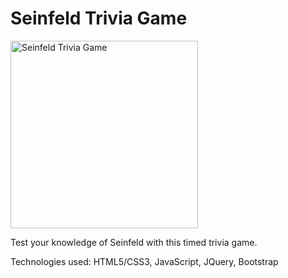 # Seinfeld Trivia Game
<img src="XXX" alt="Seinfeld Trivia Game" width="300px"/>

Test your knowledge of Seinfeld with this timed trivia game.

Technologies used: HTML5/CSS3, JavaScript, JQuery, Bootstrap